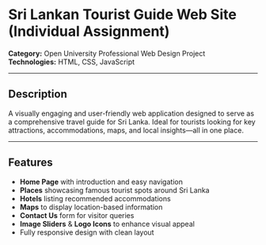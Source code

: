 # Sri Lankan Tourist Guide Web Site (Individual Assignment)

**Category:** Open University Professional Web Design Project  
**Technologies:** HTML, CSS, JavaScript

---

##  Description
A visually engaging and user-friendly web application designed to serve as a comprehensive travel guide for Sri Lanka. Ideal for tourists looking for key attractions, accommodations, maps, and local insights—all in one place.

---

##  Features
- **Home Page** with introduction and easy navigation  
- **Places** showcasing famous tourist spots around Sri Lanka  
- **Hotels** listing recommended accommodations  
- **Maps** to display location-based information  
- **Contact Us** form for visitor queries  
- **Image Sliders** & **Logo Icons** to enhance visual appeal  
- Fully responsive design with clean layout  

